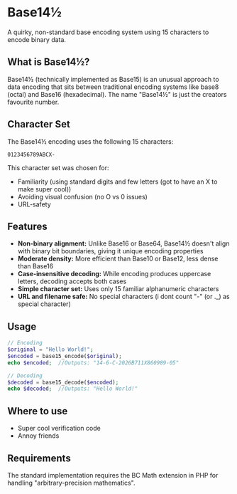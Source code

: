 # Base14½

A quirky, non-standard base encoding system using 15 characters to encode binary data.

## What is Base14½?

Base14½ (technically implemented as Base15) is an unusual approach to data encoding that sits between traditional encoding systems like base8 (octal) and Base16 (hexadecimal).
The name "Base14½" is just the creators favourite number.

## Character Set

The Base14½ encoding uses the following 15 characters:

```
0123456789ABCX-
```

This character set was chosen for:
- Familiarity (using standard digits and few letters (got to have an X to make super cool))
- Avoiding visual confusion (no O vs 0 issues)
- URL-safety

## Features

- **Non-binary alignment:** Unlike Base16 or Base64, Base14½ doesn't align with binary bit boundaries, giving it unique encoding properties
- **Moderate density:** More efficient than Base10 or Base12, less dense than Base16
- **Case-insensitive decoding:** While encoding produces uppercase letters, decoding accepts both cases
- **Simple character set:** Uses only 15 familiar alphanumeric characters
- **URL and filename safe:** No special characters (i dont count "-" (or ._) as special character)

## Usage

```php
// Encoding
$original = "Hello World!";
$encoded = base15_encode($original);
echo $encoded;  //Outputs: "14-6-C-2026B711X860989-05"

// Decoding
$decoded = base15_decode($encoded);
echo $decoded;  //Outputs: "Hello World!"
```
## Where to use
- Super cool verification code
- Annoy friends

## Requirements

The standard implementation requires the BC Math extension in PHP for handling "arbitrary-precision mathematics".
